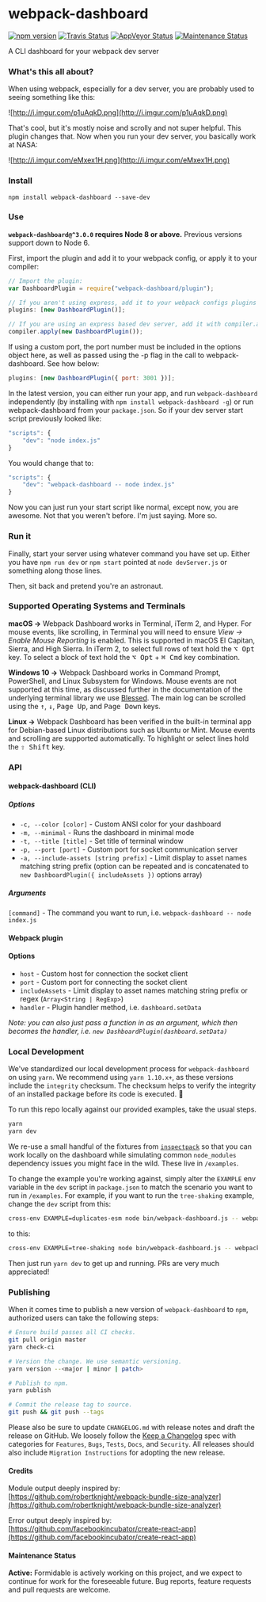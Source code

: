 # webpack-dashboard

[![npm version][npm_img]][npm_site]
[![Travis Status][trav_img]][trav_site]
[![AppVeyor Status][appveyor_img]][appveyor_site]
[![Maintenance Status][maintenance-image]](#maintenance-status)

A CLI dashboard for your webpack dev server

### What's this all about?

When using webpack, especially for a dev server, you are probably used to seeing something like this:

![http://i.imgur.com/p1uAqkD.png](http://i.imgur.com/p1uAqkD.png)

That's cool, but it's mostly noise and scrolly and not super helpful. This plugin changes that. Now when you run your dev server, you basically work at NASA:

![http://i.imgur.com/eMxex1H.png](http://i.imgur.com/eMxex1H.png)

### Install

`npm install webpack-dashboard --save-dev`

### Use

**`webpack-dashboard@^3.0.0` requires Node 8 or above.** Previous versions support down to Node 6.

First, import the plugin and add it to your webpack config, or apply it to your compiler:

```js
// Import the plugin:
var DashboardPlugin = require("webpack-dashboard/plugin");

// If you aren't using express, add it to your webpack configs plugins section:
plugins: [new DashboardPlugin()];

// If you are using an express based dev server, add it with compiler.apply
compiler.apply(new DashboardPlugin());
```

If using a custom port, the port number must be included in the options object here, as well as passed using the -p flag in the call to webpack-dashboard. See how below:

```js
plugins: [new DashboardPlugin({ port: 3001 })];
```

In the latest version, you can either run your app, and run `webpack-dashboard` independently (by installing with `npm install webpack-dashboard -g`) or run webpack-dashboard from your `package.json`. So if your dev server start script previously looked like:

```js
"scripts": {
    "dev": "node index.js"
}
```

You would change that to:

```js
"scripts": {
    "dev": "webpack-dashboard -- node index.js"
}
```

Now you can just run your start script like normal, except now, you are awesome. Not that you weren't before. I'm just saying. More so.

### Run it

Finally, start your server using whatever command you have set up. Either you have `npm run dev` or `npm start` pointed at `node devServer.js` or something along those lines.

Then, sit back and pretend you're an astronaut.

### Supported Operating Systems and Terminals

**macOS →**
Webpack Dashboard works in Terminal, iTerm 2, and Hyper. For mouse events, like scrolling, in Terminal you will need to ensure _View → Enable Mouse Reporting_ is enabled. This is supported in macOS El Capitan, Sierra, and High Sierra. In iTerm 2, to select full rows of text hold the <kbd>⌥ Opt</kbd> key. To select a block of text hold the <kbd>⌥ Opt</kbd> + <kbd>⌘ Cmd</kbd> key combination.

**Windows 10 →** Webpack Dashboard works in Command Prompt, PowerShell, and Linux Subsystem for Windows. Mouse events are not supported at this time, as discussed further in the documentation of the underlying terminal library we use [Blessed](https://github.com/chjj/blessed#windows-compatibility). The main log can be scrolled using the <kbd>↑</kbd>, <kbd>↓</kbd>, <kbd>Page Up</kbd>, and <kbd>Page Down</kbd> keys.

**Linux →** Webpack Dashboard has been verified in the built-in terminal app for Debian-based Linux distributions such as Ubuntu or Mint. Mouse events and scrolling are supported automatically. To highlight or select lines hold the <kbd>⇧ Shift</kbd> key.

### API

#### webpack-dashboard (CLI)

##### Options

- `-c, --color [color]` - Custom ANSI color for your dashboard
- `-m, --minimal` - Runs the dashboard in minimal mode
- `-t, --title [title]` - Set title of terminal window
- `-p, --port [port]` - Custom port for socket communication server
- `-a, --include-assets [string prefix]` - Limit display to asset names matching string prefix (option can be repeated and is concatenated to `new DashboardPlugin({ includeAssets })` options array)

##### Arguments

`[command]` - The command you want to run, i.e. `webpack-dashboard -- node index.js`

#### Webpack plugin

#### Options

- `host` - Custom host for connection the socket client
- `port` - Custom port for connecting the socket client
- `includeAssets` - Limit display to asset names matching string prefix or regex (`Array<String | RegExp>`)
- `handler` - Plugin handler method, i.e. `dashboard.setData`

_Note: you can also just pass a function in as an argument, which then becomes the handler, i.e. `new DashboardPlugin(dashboard.setData)`_

### Local Development

We've standardized our local development process for `webpack-dashboard` on using `yarn`. We recommend using `yarn 1.10.x+`, as these versions include the `integrity` checksum. The checksum helps to verify the integrity of an installed package before its code is executed. 🚀

To run this repo locally against our provided examples, take the usual steps.

```sh
yarn
yarn dev
```

We re-use a small handful of the fixtures from [`inspectpack`](https://github.com/FormidableLabs/inspectpack) so that you can work locally on the dashboard while simulating common `node_modules` dependency issues you might face in the wild. These live in `/examples`.

To change the example you're working against, simply alter the `EXAMPLE` env variable in the `dev` script in `package.json` to match the scenario you want to run in `/examples`. For example, if you want to run the `tree-shaking` example, change the `dev` script from this:

```sh
cross-env EXAMPLE=duplicates-esm node bin/webpack-dashboard.js -- webpack-cli --config examples/config/webpack.config.js --watch
```

to this:

```sh
cross-env EXAMPLE=tree-shaking node bin/webpack-dashboard.js -- webpack-cli --config examples/config/webpack.config.js --watch
```

Then just run `yarn dev` to get up and running. PRs are very much appreciated!

### Publishing

When it comes time to publish a new version of `webpack-dashboard` to `npm`, authorized users can take the following steps:

```sh
# Ensure build passes all CI checks.
git pull origin master
yarn check-ci

# Version the change. We use semantic versioning.
yarn version --<major | minor | patch>

# Publish to npm.
yarn publish

# Commit the release tag to source.
git push && git push --tags
```

Please also be sure to update `CHANGELOG.md` with release notes and draft the release on GitHub. We loosely follow the [Keep a Changelog](https://keepachangelog.com/en/1.0.0/) spec with categories for `Features`, `Bugs`, `Tests`, `Docs`, and `Security`. All releases should also include `Migration Instructions` for adopting the new release.

#### Credits

Module output deeply inspired by: [https://github.com/robertknight/webpack-bundle-size-analyzer](https://github.com/robertknight/webpack-bundle-size-analyzer)

Error output deeply inspired by: [https://github.com/facebookincubator/create-react-app](https://github.com/facebookincubator/create-react-app)

#### Maintenance Status

**Active:** Formidable is actively working on this project, and we expect to continue for work for the foreseeable future. Bug reports, feature requests and pull requests are welcome.

[maintenance-image]: https://img.shields.io/badge/maintenance-active-green.svg
[npm_img]: https://img.shields.io/npm/v/webpack-dashboard.svg?style=flat
[npm_site]: https://github.com/FormidableLabs/webpack-dashboard/
[trav_img]: https://api.travis-ci.org/FormidableLabs/webpack-dashboard.svg
[trav_site]: https://travis-ci.org/FormidableLabs/webpack-dashboard
[appveyor_img]: https://ci.appveyor.com/api/projects/status/github/formidablelabs/webpack-dashboard?branch=master&svg=true
[appveyor_site]: https://ci.appveyor.com/project/FormidableLabs/webpack-dashboard
